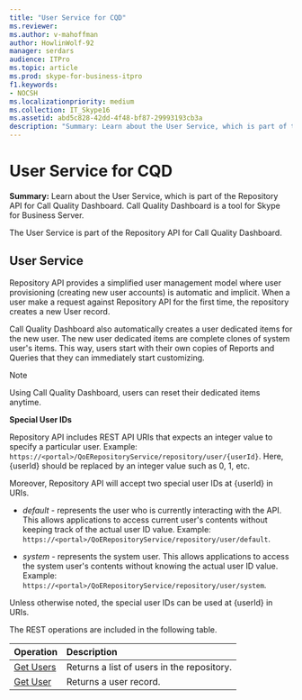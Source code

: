 ```yaml
---
title: "User Service for CQD"
ms.reviewer: 
ms.author: v-mahoffman
author: HowlinWolf-92
manager: serdars
audience: ITPro
ms.topic: article
ms.prod: skype-for-business-itpro
f1.keywords:
- NOCSH
ms.localizationpriority: medium
ms.collection: IT_Skype16
ms.assetid: abd5c828-42dd-4f48-bf87-29993193cb3a
description: "Summary: Learn about the User Service, which is part of the Repository API for Call Quality Dashboard. Call Quality Dashboard is a tool for Skype for Business Server."
---
```


# User Service for CQD
 
**Summary:** Learn about the User Service, which is part of the Repository API for Call Quality Dashboard. Call Quality Dashboard is a tool for Skype for Business Server.
  
The User Service is part of the Repository API for Call Quality Dashboard.
  
## User Service

Repository API provides a simplified user management model where user provisioning (creating new user accounts) is automatic and implicit. When a user make a request against Repository API for the first time, the repository creates a new User record. 
  
Call Quality Dashboard also automatically creates a user dedicated items for the new user. The new user dedicated items are complete clones of system user's items. This way, users start with their own copies of Reports and Queries that they can immediately start customizing. 
  
> [!NOTE]
> Using Call Quality Dashboard, users can reset their dedicated items anytime. 
  
 **Special User IDs**
  
Repository API includes REST API URIs that expects an integer value to specify a particular user. Example:  `https://<portal>/QoERepositoryService/repository/user/{userId}`. Here, {userId} should be replaced by an integer value such as 0, 1, etc.
  
Moreover, Repository API will accept two special user IDs at {userId} in URIs.
  
-  *default*  - represents the user who is currently interacting with the API. This allows applications to access current user's contents without keeping track of the actual user ID value. Example: `https://<portal>/QoERepositoryService/repository/user/default`.
    
-  *system*  - represents the system user. This allows applications to access the system user's contents without knowing the actual user ID value. Example: `https://<portal>/QoERepositoryService/repository/user/system`.
    
Unless otherwise noted, the special user IDs can be used at {userId} in URIs. 
  
The REST operations are included in the following table.
  
|**Operation**|**Description**|
|:-----|:-----|
|[Get Users](get-users.md) <br/> |Returns a list of users in the repository.  <br/> |
|[Get User](get-user.md) <br/> |Returns a user record.  <br/> |
   

